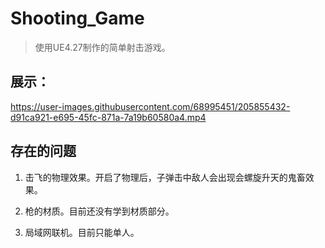 # Shooting_Game
> 使用UE4.27制作的简单射击游戏。
## 展示：

https://user-images.githubusercontent.com/68995451/205855432-d91ca921-e695-45fc-871a-7a19b60580a4.mp4

## 存在的问题
1. 击飞的物理效果。开启了物理后，子弹击中敌人会出现会螺旋升天的鬼畜效果。

2. 枪的材质。目前还没有学到材质部分。

3. 局域网联机。目前只能单人。

